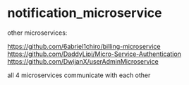 # notification_microservice

other microservices:

https://github.com/6abriel1chiro/billing-microservice
https://github.com/DaddyLipi/Micro-Service-Authentication
https://github.com/DwijanX/userAdminMicroservice

all 4 microservices communicate with each other
